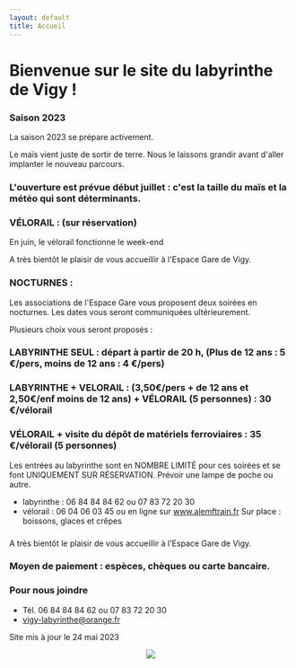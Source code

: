 ```yaml
---
layout: default
title: Accueil
---
```


<h1> Bienvenue sur le site du labyrinthe de Vigy ! </h1>



### Saison 2023

La saison 2023 se prépare activement.

Le maïs vient juste de sortir de terre. Nous le laissons grandir avant d'aller implanter le nouveau parcours. 


### L'ouverture est prévue début juillet : c'est la taille du maïs et la météo qui sont déterminants.

### VÉLORAIL : (sur réservation)
En juin, le vélorail fonctionne le week-end


A très bientôt le plaisir de vous accueillir à l'Espace Gare de Vigy. 

### NOCTURNES : 
Les associations de l'Espace Gare vous proposent deux soirées en nocturnes. Les dates vous seront communiquées ultérieurement.

Plusieurs choix vous seront proposés : 
### LABYRINTHE SEUL : départ à partir de 20 h, (Plus de 12 ans : 5 €/pers, moins de 12 ans : 4 €/pers)
### LABYRINTHE + VELORAIL : (3,50€/pers + de 12 ans et 2,50€/enf moins de 12 ans) + VÉLORAIL (5 personnes) : 30 €/vélorail
### VÉLORAIL + visite du dépôt de matériels ferroviaires : 35 €/vélorail (5 personnes)
Les entrées au labyrinthe sont en NOMBRE LIMITÉ pour ces soirées et se font UNIQUEMENT SUR RÉSERVATION. Prévoir une lampe de poche ou autre.
- labyrinthe : 06 84 84 84 62 ou 07 83 72 20 30
- vélorail : 06 04 06 03 45 ou en ligne sur www.alemftrain.fr
Sur place : boissons, glaces et crêpes

### 
A très bientôt le plaisir de vous accueillir à l'Espace Gare de Vigy. 


### Moyen de paiement : espèces, chèques ou carte bancaire. 


### Pour nous joindre
* Tél. 06 84 84 84 62
ou 07 83 72 20 30
* vigy-labyrinthe@orange.fr

Site mis à jour le 24 mai 2023


<center>
<img src="{{ site.baseurl }}public/img/oie.jpg">
</center>
